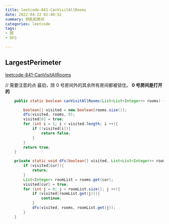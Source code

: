 ```yaml
---
title: leetcode-841-CanVisitAllRooms
date: 2022-04-22 02:40:52
summary: 钥匙和房间
categories: leetcode
tags:
- 图
- DFS

---
```

## LargestPerimeter
[leetcode-841-CanVisitAllRooms](https://leetcode-cn.com/problems/keys-and-rooms/)

// 需要注意的点
最初，除 0 号房间外的其余所有房间都被锁住。
**0 号房间是打开的**
``` java
    public static boolean canVisitAllRooms(List<List<Integer>> rooms) {

        boolean[] visited = new boolean[rooms.size()];
        dfs(visited, rooms, 0);
        visited[0] = true;
        for (int i = 1; i < visited.length; i ++){
            if (!visited[i]){
                return false;
            }
        }
        return true;
    }

    private static void dfs(boolean[] visited, List<List<Integer>> rooms, Integer cur) {
        if (visited[cur]){
            return;
        }
        List<Integer> roomList = rooms.get(cur);
        visited[cur] = true;
        for (int j = 0; j < roomList.size(); j ++){
            if (visited[roomList.get(j)]){
                continue;
            }
            dfs(visited, rooms, roomList.get(j));
        }
    }
```